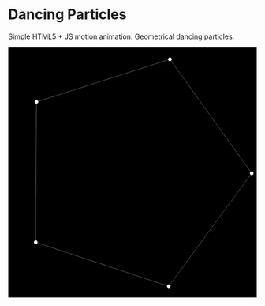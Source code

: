 # Dancing Particles 

Simple HTML5 + JS motion animation. Geometrical dancing particles.


![Watch gif](https://github.com/MrCabss69/DancingParticles/blob/master/animation.gif)

